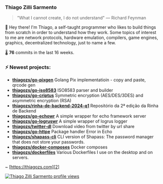 ### Thiago Zilli Sarmento
>  "What I cannot create, I do not understand" — Richard Feynman

👋 Hey there! I'm Thiago, a self-taught programmer who likes to build things from scratch
in order to understand how they work. Some topics of interest to me are network
protocols, hardware emulation, compilers, game engines, graphics, decentralized 
technology, just to name a few.

🌡️ **76** commits in the last 16 weeks.

### ⚡ Newest projects:

- **[thiagozs/go-pixgen](https://github.com/thiagozs/go-pixgen)** Golang Pix implementatioin - copy and paste, qrcode gen<br/>
- **[thiagozs/go-iso8583](https://github.com/thiagozs/go-iso8583)** ISO8583 parser and builder<br/>
- **[thiagozs/go-criptus](https://github.com/thiagozs/go-criptus)** Symmetric encryption (AES/DES/3DES) and asymmetric encryption (RSA)<br/>
- **[thiagozs/rinha-de-backend-2024-q1](https://github.com/thiagozs/rinha-de-backend-2024-q1)** Repositório da 2ª edição da Rinha de Backend<br/>
- **[thiagozs/go-echowr](https://github.com/thiagozs/go-echowr)** A simple wrapper for echo framework server<br/>
- **[thiagozs/go-logruswr](https://github.com/thiagozs/go-logruswr)** A simple wrapper of logrus logger<br/>
- **[thiagozs/twitter-dl](https://github.com/thiagozs/twitter-dl)** Download video from twitter by url share<br/>
- **[thiagozs/go-httpe](https://github.com/thiagozs/go-httpe)** Package handler Error in Echo<br/>
- **[thiagozs/shapass-cli](https://github.com/thiagozs/shapass-cli)** CLI version of Shapass: The password manager that does not store your passwords.<br/>
- **[thiagozs/docker-composes](https://github.com/thiagozs/docker-composes)** Docker composes<br/>
- **[thiagozs/dockerfiles](https://github.com/thiagozs/dockerfiles)** Various Dockerfiles I use on the desktop and on servers.<br/>


~ [https://thiagozs.com][2]

[2]: https://thiagozs.com

[![Thiago Zilli Sarmento profile views](https://u8views.com/api/v1/github/profiles/140747/views/day-week-month-total-count.svg)](https://u8views.com/github/thiagozs)
